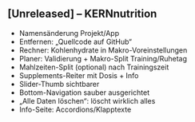## [Unreleased] – KERNnutrition
- Namensänderung Projekt/App
- Entfernen: „Quellcode auf GitHub“
- Rechner: Kohlenhydrate in Makro-Voreinstellungen
- Planer: Validierung + Makro-Split Training/Ruhetag
- Mahlzeiten-Split (optional) nach Trainingszeit
- Supplements-Reiter mit Dosis + Info
- Slider-Thumb sichtbarer
- Bottom-Navigation sauber ausgerichtet
- „Alle Daten löschen“: löscht wirklich alles
- Info-Seite: Accordions/Klapptexte
